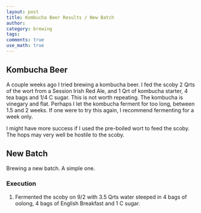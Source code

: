 ```yaml
---
layout: post
title: Kombucha Beer Results / New Batch
author:
category: brewing
tags: 
comments: true
use_math: true
---
```


## Kombucha Beer

A couple weeks ago I tried brewing a kombucha beer. I fed the scoby 2 Qrts of
the wort from a Session Irish Red Ale, and 1 Qrt of kombucha starter, 4 tea
bags and 1/4 C sugar. This is not worth repeating. The kombucha is vinegary and
flat. Perhaps I let the kombucha ferment for too long, between 1.5 and 2
weeks.  If one were to try this again, I recommend fermenting for a week only.

I might have more success if I used the pre-boiled wort to feed the scoby. The
hops may very well be hostile to the scoby.

## New Batch

Brewing a new batch. A simple one.

### Execution

1. Fermented the scoby on 9/2 with 3.5 Qrts water steeped in 4 bags of
   oolong, 4 bags of English Breakfast and 1 C sugar. 




